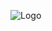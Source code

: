 
![Logo](https://cdn.discordapp.com/attachments/969221362239545434/988995197792821298/general_banner_-_twitter_size.png)

